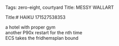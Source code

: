 Tags: zero-eight, courtyard
Title: MESSY WALLART
  
Title:# HAIKU 171527538353  
  
a hotel with proper gym  
another P90x restart for the nth time  
ECS takes the fridhemsplan bound  
